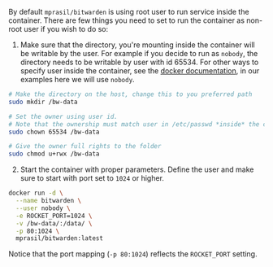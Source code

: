 By default `mprasil/bitwarden` is using root user to run service inside the container. There are few things you need to set to run the container as non-root user if you wish to do so:

1. Make sure that the directory, you're mounting inside the container will be writable by the user. For example if you decide to run as `nobody`, the directory needs to be writable by user with id 65534. For other ways to specify user inside the container, see the [docker documentation](https://docs.docker.com/engine/reference/run/#user), in our examples here we will use `nobody`.

```bash
# Make the directory on the host, change this to you preferred path
sudo mkdir /bw-data

# Set the owner using user id. 
# Note that the ownership must match user in /etc/passwd *inside* the container, not on your host
sudo chown 65534 /bw-data

# Give the owner full rights to the folder
sudo chmod u+rwx /bw-data
```

2. Start the container with proper parameters. Define the user and make sure to start with port set to `1024` or higher.

```bash
docker run -d \
  --name bitwarden \
  --user nobody \
  -e ROCKET_PORT=1024 \
  -v /bw-data/:/data/ \
  -p 80:1024 \
  mprasil/bitwarden:latest
```

Notice that the port mapping (`-p 80:1024`) reflects the `ROCKET_PORT` setting. 